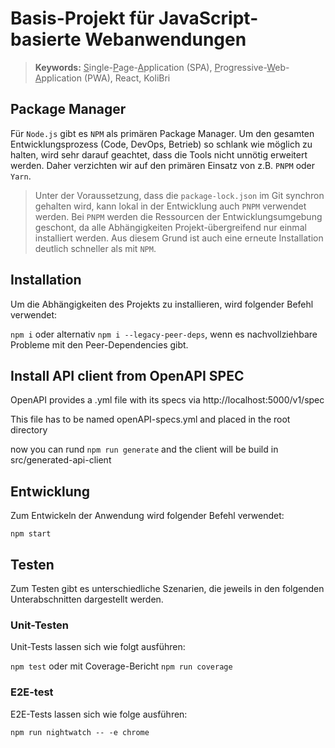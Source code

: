 # Basis-Projekt für JavaScript-basierte Webanwendungen

> **Keywords:** <u>S</u>ingle-<u>P</u>age-<u>A</u>pplication (SPA), <u>P</u>rogressive-<u>W</u>eb-<u>A</u>pplication (PWA), React, KoliBri

## Package Manager

Für `Node.js` gibt es `NPM` als primären Package Manager. Um den gesamten Entwicklungsprozess (Code, DevOps, Betrieb) so schlank wie möglich zu halten, wird sehr darauf geachtet, dass die Tools nicht unnötig erweitert werden. Daher verzichten wir auf den primären Einsatz von z.B. `PNPM` oder `Yarn`.

> Unter der Voraussetzung, dass die `package-lock.json` im Git synchron gehalten wird, kann lokal in der Entwicklung auch `PNPM` verwendet werden. Bei `PNPM` werden die Ressourcen der Entwicklungsumgebung geschont, da alle Abhängigkeiten Projekt-übergreifend nur einmal installiert werden. Aus diesem Grund ist auch eine erneute Installation deutlich schneller als mit `NPM`.

## Installation

Um die Abhängigkeiten des Projekts zu installieren, wird folgender Befehl verwendet:

`npm i` oder alternativ `npm i --legacy-peer-deps`, wenn es nachvollziehbare Probleme mit den Peer-Dependencies gibt.


## Install API client from OpenAPI SPEC

OpenAPI provides a .yml file with its specs via http://localhost:5000/v1/spec

This file has to be named openAPI-specs.yml and placed in the root directory

now you can rund `npm run generate` and the client will be build in src/generated-api-client


## Entwicklung

Zum Entwickeln der Anwendung wird folgender Befehl verwendet:

`npm start`

## Testen

Zum Testen gibt es unterschiedliche Szenarien, die jeweils in den folgenden Unterabschnitten dargestellt werden.

### Unit-Testen

Unit-Tests lassen sich wie folgt ausführen:

`npm test` oder mit Coverage-Bericht `npm run coverage`

### E2E-test

E2E-Tests lassen sich wie folge ausführen:

`npm run nightwatch -- -e chrome`
